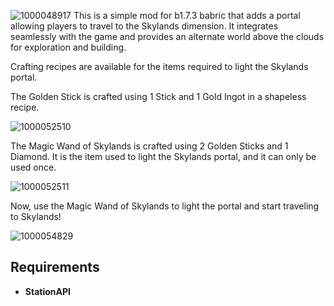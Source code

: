 ![1000048917](https://github.com/user-attachments/assets/b352318f-3cd4-43be-b3e1-62e81888a7c8)
This is a simple mod for b1.7.3 babric that adds a portal allowing players to travel to the Skylands dimension. It integrates seamlessly with the game and provides an alternate world above the clouds for exploration and building.

Crafting recipes are available for the items required to light the Skylands portal.

The Golden Stick is crafted using 1 Stick and 1 Gold Ingot in a shapeless recipe.

![1000052510](https://github.com/user-attachments/assets/299c38c7-ab31-476d-b92c-1e60f48cf54c)

The Magic Wand of Skylands is crafted using 2 Golden Sticks and 1 Diamond. It is the item used to light the Skylands portal, and it can only be used once.

![1000052511](https://github.com/user-attachments/assets/343cb7a6-d8e6-42e8-8985-f9aedbde944d)

Now, use the Magic Wand of Skylands to light the portal and start traveling to Skylands!

![1000054829](https://github.com/user-attachments/assets/61938914-c2d8-44de-ac5f-fa7627fbd746)


## Requirements
* **StationAPI**
